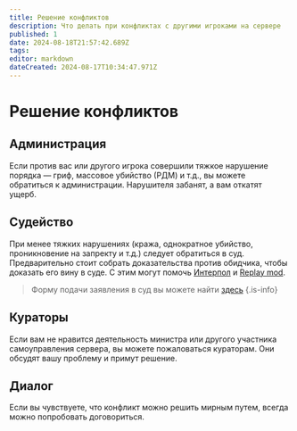 ```yaml
---
title: Решение конфликтов
description: Что делать при конфликтах с другими игроками на сервере
published: 1
date: 2024-08-18T21:57:42.689Z
tags: 
editor: markdown
dateCreated: 2024-08-17T10:34:47.971Z
---
```


# Решение конфликтов
## Администрация
Если против вас или другого игрока совершили тяжкое нарушение порядка — гриф, массовое убийство (РДМ) и т.д., вы можете обратиться к администрации. Нарушителя забанят, а вам откатят ущерб.
## Судейство
При менее тяжких нарушениях (кража, однократное убийство, проникновение на запректу и т.д.) следует обратиться в суд. Предварительно стоит собрать доказательства против обидчика, чтобы доказать его вину в суде. С этим могут помочь [Интерпол](http://haku.su:56101/ru/ministries/Интерпол) и [Replay mod](https://modrinth.com/mod/replaymod).
> Форму подачи заявления в суд вы можете найти [здесь](https://docs.google.com/forms/d/e/1FAIpQLSd7i5WV7Bqn7Io9cq5acysaUOE44tKO_x1BDzE6pbxI-BFjYw/viewform)
{.is-info}
## Кураторы
Если вам не нравится деятельность министра или другого участника самоуправления сервера, вы можете пожаловаться кураторам. Они обсудят вашу проблему и примут решение.
## Диалог
Если вы чувствуете, что конфликт можно решить мирным путем, всегда можно попробовать договориться.